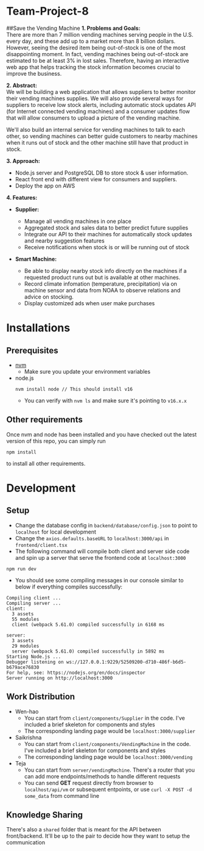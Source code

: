 # Team-Project-8

##Save the Vending Machine 
**1.	Problems and Goals:**<br />
There are more than 7 million vending machines serving people in the U.S. every day, and these add up to a market more than 8 billion dollars. However, seeing the desired item being out-of-stock is one of the most disappointing moment. In fact, vending machines being out-of-stock are estimated to be at least 3% in lost sales. Therefore, having an interactive web app that helps tracking the stock information becomes crucial to improve the business.

**2.	Abstract:** <br />
We will be building a web application that allows suppliers to better monitor their vending machines supplies. We will also provide several ways for suppliers to receive low stock alerts, including automatic stock updates API (for Internet connected vending machines) and a consumer updates flow that will allow consumers to upload a picture of the vending machine.

We'll also build an internal service for vending machines to talk to each other, so vending machines can better guide customers to nearby machines when it runs out of stock and the other machine still have that product in stock. 

**3.	Approach:** <br />
- Node.js server and PostgreSQL DB to store stock & user information.
- React front end with different view for consumers and suppliers.
- Deploy the app on AWS


**4.	Features:**  <br />
- **Supplier:** 
  - Manage all vending machines in one place
  - Aggregated stock and sales data to better predict future supplies
  - Integrate our API to their machines for automatically stock updates and nearby suggestion features
  - Receive notifications when stock is or will be running out of stock


- **Smart Machine:**
  - Be able to display nearby stock info directly on the machines if a requested product runs out but is available at other machines. 
  - Record climate infomation (temperature, precipitation) via on machine sensor and data from NOAA to observe relations and advice on stocking. 
  - Display customized ads when user make purchases


# Installations
## Prerequisites
- [nvm](https://nodejs.org/en/download/)
  - Make sure you update your environment variables
- node.js
  ```
  nvm install node // This should install v16
  ```
  - You can verify with `nvm ls` and make sure it's pointing to `v16.x.x`

## Other requirements
Once nvm and node has been installed and you have checked out the latest version of this repo, you can simply run 
```
npm install
```
to install all other requirements. 

# Development
## Setup
- Change the database config in `backend/database/config.json` to point to `localhost` for local development
- Change the `axios.defaults.baseURL` to `localhost:3000/api` in `frontend/client.tsx`  
- The following command will compile both client and server side code and spin up a server that serve the frontend code at `localhost:3000`
```
npm run dev
```
- You should see some compiling messages in our console similar to below if everything compiles successfully:
```
Compiling client ...
Compiling server ...
client:
  3 assets
  55 modules
  client (webpack 5.61.0) compiled successfully in 6168 ms

server:
  3 assets
  29 modules
  server (webpack 5.61.0) compiled successfully in 5892 ms
Starting Node.js ...
Debugger listening on ws://127.0.0.1:9229/52509200-d710-486f-b6d5-b679ace76830
For help, see: https://nodejs.org/en/docs/inspector
Server running on http://localhost:3000
```


## Work Distribution
- Wen-hao
  - You can start from `client/components/Supplier` in the code. I've included a brief skeleton for components and styles
  - The corresponding landing page would be `localhost:3000/supplier`
- Saikrishna
  - You can start from `client/components/VendingMachine` in the code. I've included a brief skeleton for components and styles
  - The corresponding landing page would be `localhost:3000/vending`
- Teja
  - You can start from `server/vendingMachine`. There's a router that you can add more endpoints/methods to handle different requests
  - You can send **GET** request directly from browser to `localhost/api/vm` or subsequent entpoints, or use `curl -X POST -d some_data` from command line

## Knowledge Sharing
There's also a `shared` folder that is meant for the API between front/backend. It'll be
up to the pair to decide how they want to setup the communication